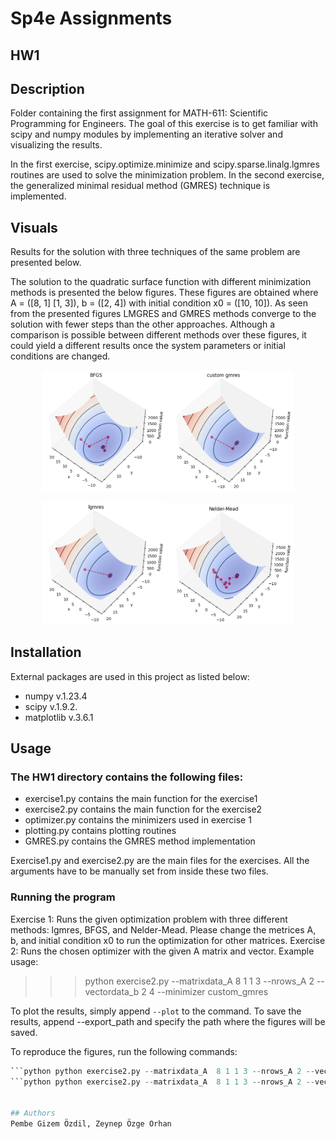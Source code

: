 # Sp4e Assignments

## HW1

## Description
Folder containing the first assignment for MATH-611: Scientific Programming for Engineers. The goal of this exercise is to get familiar with scipy and numpy modules by implementing an iterative solver
and visualizing the results.

In the first exercise, scipy.optimize.minimize and scipy.sparse.linalg.lgmres routines are used to solve the minimization problem. In the second exercise, the generalized minimal residual method (GMRES) technique is implemented.

## Visuals
Results for the solution with three techniques of the same problem are presented below.

The solution to the quadratic surface function with different minimization methods is presented the below figures. These figures are obtained where A = ([8, 1] [1, 3]), b = ([2, 4]) with initial condition x0 = ([10, 10]).
As seen from the presented figures LMGRES and GMRES methods converge to the solution with fewer steps than the other approaches. Although a comparison is possible between different methods over these figures, it could yield a different results once the system parameters or initial conditions are changed.
<p align="center">
<img src="HW1/figures/BFGS.png" width="200" />
<img src="HW1/figures/custom.png" width="200" />
</p>
<p align="center">
<img src="HW1/figures/lgmres.png" width="200" />
<img src="HW1/figures/neldermead.png" width="200" />
</p>

## Installation
External packages are used in this project as listed below:
- numpy v.1.23.4
- scipy v.1.9.2.
- matplotlib v.3.6.1

## Usage
### The HW1 directory contains the following files:
- exercise1.py contains the main function for the exercise1
- exercise2.py contains the main function for the exercise2
- optimizer.py contains the minimizers used in exercise 1
- plotting.py contains plotting routines
- GMRES.py contains the GMRES method implementation

Exercise1.py and exercise2.py are the main files for the exercises. All the arguments have to be manually set from inside these two files.

### Running the program
Exercise 1: Runs the given optimization problem with three different methods: lgmres, BFGS, and Nelder-Mead. Please change the metrices A, b, and initial condition x0 to run the optimization for other matrices.
Exercise 2: Runs the chosen optimizer with the given A matrix and vector.
Example usage:
>>> python exercise2.py --matrixdata_A  8 1 1 3 --nrows_A 2 --vectordata_b 2 4 --minimizer custom_gmres

To plot the results, simply append `--plot` to the command.
To save the results, append --export_path and specify the path where the figures will be saved.

To reproduce the figures, run the following commands:
```python python exercise2.py --matrixdata_A  8 1 1 3 --nrows_A 2 --vectordata_b 2 4 --minimizer BFGS  --plot --export_path figures/BFGS.png
```python python exercise2.py --matrixdata_A  8 1 1 3 --nrows_A 2 --vectordata_b 2 4 --minimizer lgmres  --plot --export_path figures/lgmres.png
```python python exercise2.py --matrixdata_A  8 1 1 3 --nrows_A 2 --vectordata_b 2 4 --minimizer custom_gmres  --plot --export_path figures/custom_gmres.png


## Authors
Pembe Gizem Özdil, Zeynep Özge Orhan
